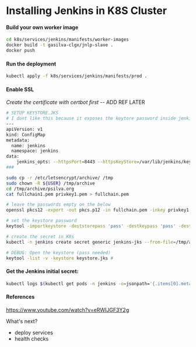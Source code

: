 # Installing Jenkins in K8S Cluster

#### Build your own worker image

```bash
cd k8s/services/jenkins/manifests/worker-images
docker build -t gasilva-clgx/jnlp-slave .
docker push
```


#### Run the deployment

```bash
kubectl apply -f k8s/services/jenkins/manifests/prod .
```

#### Enable SSL

*Create the certificate with certbot first*
-- ADD REF LATER

```bash
# SETUP KEYSTORE.JKS
# I dont like this because it exposes the keytore password inside jenkins master container, but it is what I got working so far.
---
apiVersion: v1
kind: ConfigMap
metadata:
  name: jenkins
  namespace: jenkins
data:
    jenkins_opts: --httpsPort=8443 --httpsKeyStore=/var/lib/jenkins/keystore.jks --httpsKeyStorePassword=changeit #--httpPort=-1
###

sudo cp -r /etc/letsencrypt/archive/ /tmp
sudo chown -R ${USER} /tmp/archive
cd /tmp/archive/psilva.org
cat fullchain1.pem privkey1.pem > fullchain.pem

# leave the passwords empty on the below
openssl pkcs12 -export -out pkcs.p12 -in fullchain.pem -inkey privkey1.pem -name keybin

# set the keystore password
keytool -importkeystore -deststorepass 'pass' -destkeypass 'pass' -destkeystore keystore.jks -srckeystore pkcs.p12 -srcstoretype PKCS12 -srcstorepass '' -alias keybin

# create the secret in K8s
kubectl -n jenkins create secret generic jenkins-jks --from-file=/tmp/archive/psilva.org/keystore.jks --from-literal=passw='fake'

# DEBUG: Open the keystore (pass needed)
keytool -list -v -keystore keystore.jks #
```

#### Get the Jenkins initial secret:

```bash
kubectl logs $(kubectl get pods -n jenkins -o=jsonpath='{.items[0].metadata.name}') -n jenkins
```


#### References
https://www.youtube.com/watch?v=eRWIJGF3Y2g


What's next?

* deploy services
* health checks